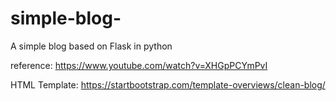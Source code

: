 # simple-blog-
A simple blog based on Flask in python

reference:
https://www.youtube.com/watch?v=XHGpPCYmPvI

HTML Template:
https://startbootstrap.com/template-overviews/clean-blog/
